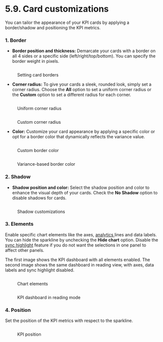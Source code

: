 # 5.9. Card customizations

You can tailor the appearance of your KPI cards by applying a border/shadow and positioning the KPI metrics.&#x20;

### 1. Border

* **Border position and thickness:** Demarcate your cards with a border on all 4 sides or a specific side (left/right/top/bottom). You can specify the border weight in pixels.

<figure><img src="../../.gitbook/assets/image (298).png" alt=""><figcaption><p>Setting card borders</p></figcaption></figure>

* **Corner radius:** To give your cards a sleek, rounded look, simply set a corner radius. Choose the **All** option to set a uniform corner radius or the **Custom** option to set a different radius for each corner.

<div><figure><img src="../../.gitbook/assets/image (299).png" alt=""><figcaption><p>Uniform corner radius</p></figcaption></figure> <figure><img src="../../.gitbook/assets/2024-11-13_17h30_30.png" alt=""><figcaption><p>Custom corner radius</p></figcaption></figure></div>

* **Color:** Customize your card appearance by applying a specific color or opt for a border color that dynamically reflects the variance value.

<div><figure><img src="../../.gitbook/assets/image (300).png" alt=""><figcaption><p>Custom border color</p></figcaption></figure> <figure><img src="../../.gitbook/assets/2024-11-13_17h43_18.png" alt=""><figcaption><p>Variance-based border color</p></figcaption></figure></div>

### 2. Shadow

* **Shadow position and color:** Select the shadow position and color to enhance the visual depth of your cards. Check the **No Shadow** option to disable shadows for cards.

<figure><img src="../../.gitbook/assets/image (297).png" alt=""><figcaption><p>Shadow customizations</p></figcaption></figure>

### 3. Elements

Enable specific chart elements like the axes, [analytics ](../20.-analytics/)lines and data labels. You can hide the sparkline by unchecking the **Hide chart** option. Disable the [sync highlight](../14.-data-selection.md#id-5.-sync-highlight) feature if you do not want the selections in one panel to affect other panels.

The first image shows the KPI dashboard with all elements enabled. The second image shows the same dashboard in reading view, with axes, data labels and sync highlight disabled.

<div><figure><img src="../../.gitbook/assets/image (301).png" alt=""><figcaption><p>Chart elements </p></figcaption></figure> <figure><img src="../../.gitbook/assets/2024-11-13_17h53_13.png" alt=""><figcaption><p>KPI dashboard in reading mode</p></figcaption></figure></div>

### 4. Position

Set the position of the KPI metrics with respect to the sparkline.

<figure><img src="../../.gitbook/assets/Untitled Project (26).gif" alt=""><figcaption><p>KPI position</p></figcaption></figure>

